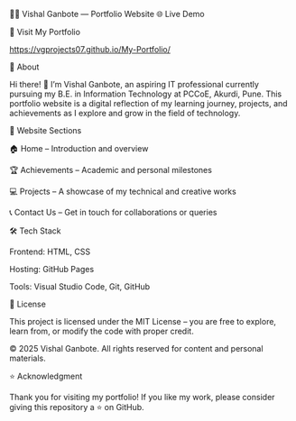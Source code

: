 🧑‍💻 Vishal Ganbote — Portfolio Website
🌐 Live Demo

🔗 Visit My Portfolio

https://vgprojects07.github.io/My-Portfolio/

📖 About

Hi there! 👋 I’m Vishal Ganbote, an aspiring IT professional currently pursuing my B.E. in Information Technology at PCCoE, Akurdi, Pune.
This portfolio website is a digital reflection of my learning journey, projects, and achievements as I explore and grow in the field of technology.

🧩 Website Sections

🏠 Home – Introduction and overview

🏆 Achievements – Academic and personal milestones

💻 Projects – A showcase of my technical and creative works

📞 Contact Us – Get in touch for collaborations or queries

🛠️ Tech Stack

Frontend: HTML, CSS

Hosting: GitHub Pages

Tools: Visual Studio Code, Git, GitHub

🪪 License

This project is licensed under the MIT License – you are free to explore, learn from, or modify the code with proper credit.

© 2025 Vishal Ganbote. All rights reserved for content and personal materials.

⭐ Acknowledgment

Thank you for visiting my portfolio!
If you like my work, please consider giving this repository a ⭐ on GitHub.
